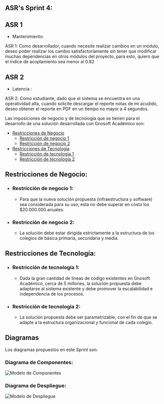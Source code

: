## ASR's Sprint 4: 
  ## ASR 1 
  * Mantenimiento:

  ASR 1: Como desarrollador, cuando necesite realizar cambios en un módulo,  deseo poder realizar los cambio satisfactoriamente sin tener que modificar muchas dependencias en otros módulos del proyecto, para esto, quiero que el índice de acoplamiento sea menor al 0.82 

  ## ASR 2
  *  Latencia : 

ASR 2: Como estudiante, dado que el sistema se encuentra en una operatividad alta, cuando solicite descargar el reporte notas de mi acudido, deseo obtener el reporte en PDF en un tiempo no mayor a 4 segundos.

  
Las imposiciones de negocio y de tecnología que se tienen para el desarrollo de una solución desarrollada con Gnosoft Académico son:

* [Restricciones de Negocio](#Restricciones-de-negocio)
   * [Restricción de negocio 1](#Restricción-de-negocio-1) 
   * [Restricción de negocio 2](#Restricción-de-negocio-2) 
* [Restricciones de Tecnología](#Restricciones-de-tecnología)
   * [Restricción de tecnología 1](#Restricción-de-tecnología-1) 
   * [Restricción de tecnología 2](#Restricción-de-tecnología-2) 

## Restricciones de Negocio: 

  * ### Restricción de negocio 1:
     - Para que la nueva solución propuesta (infraestructura y software) sea considerada para su uso, esta no debe superar en costo los $20.000.000 anuales.
  * ### Restricción de negocio 2:
     - La solución debe estar dirigida estrictamente a la estructura de los colegios de básica primaria, secundaria y media.

## Restricciones de Tecnología:

  * ### Restricción de tecnología 1:
     - Dada la gran cantidad de líneas de código existentes en Gnosoft Académico, cerca de 5 millones, la solución propuesta debe adaptarse al sistema 
       existente y debe promover la escalabilidad e independencia de los procesos.
  * ### Restricción de tecnología 2:
     - La solución propuesta debe ser parametrizable, con el fin de que se adapte a la estructura organizacional y funcional de cada colegio.

## Diagramas
  
   Los diagramas propuestos en este Sprint son:
   
   ### Diagrama de Componentes:
     
   ![Modelo de Componentes](https://cdn.discordapp.com/attachments/752216132488003716/850546451163381810/Modelo_de_Componentes_VF.jpeg)
     
   ### Diagrama de Despliegue:
   
   ![Modelo de Despliegue](https://cdn.discordapp.com/attachments/752216132488003716/842697036965085214/Diagra_de_Despliegue_10-05.png)
   

